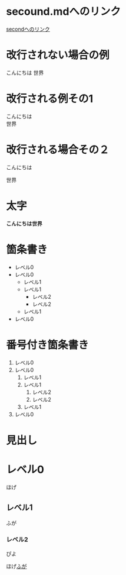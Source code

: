# secound.mdへのリンク
[secondへのリンク](secound.md)

# 改行されない場合の例
こんにちは
世界
# 改行される例その1
こんにちは  
世界

# 改行される場合その２
こんにちは  
  
世界

# 太字
**こんにちは世界**

# 箇条書き
- レベル0
- レベル0
  - レベル1
  - レベル1
    - レベル2
    - レベル2
  - レベル1
- レベル0

# 番号付き箇条書き

1. レベル0  
1. レベル0  
   1. レベル1  
   1. レベル1  
      1. レベル2  
      1. レベル2  
   1. レベル1  
1. レベル0

# 見出し

# レベル0
  
ほげ

## レベル1
  
ふが

### レベル2
  
ぴよ

ほげ[ふが](https://yahoo.co.jp)
